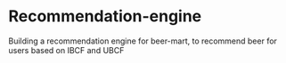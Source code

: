 # Recommendation-engine
Building a recommendation engine for beer-mart, to recommend beer for users based on IBCF and UBCF
